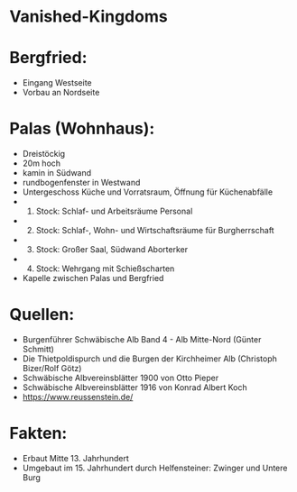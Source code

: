 # Vanished-Kingdoms
# Bergfried:
- Eingang Westseite
- Vorbau an Nordseite

# Palas (Wohnhaus):
- Dreistöckig
- 20m hoch
- kamin in Südwand
- rundbogenfenster in Westwand
- Untergeschoss Küche und Vorratsraum, Öffnung für Küchenabfälle
- 1. Stock: Schlaf- und Arbeitsräume Personal
- 2. Stock: Schlaf-, Wohn- und Wirtschaftsräume für Burgherrschaft
- 3. Stock: Großer Saal, Südwand Aborterker
- 4. Stock: Wehrgang mit Schießscharten
- Kapelle zwischen Palas und Bergfried

# Quellen:
- Burgenführer Schwäbische Alb Band 4 - Alb Mitte-Nord (Günter Schmitt)
- Die Thietpoldispurch und die Burgen der Kirchheimer Alb (Christoph Bizer/Rolf Götz)
- Schwäbische Albvereinsblätter 1900 von Otto Pieper
- Schwäbische Albvereinsblätter 1916 von Konrad Albert Koch
- https://www.reussenstein.de/

# Fakten:
- Erbaut Mitte 13. Jahrhundert
- Umgebaut im 15. Jahrhundert durch Helfensteiner: Zwinger und Untere Burg
